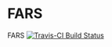 # FARS
FARS
[![Travis-CI Build Status](https://travis-ci.org/sral85/FARS.svg?branch=master)](https://travis-ci.org/sral85/FARS)
